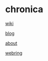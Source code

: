 # chronica

[wiki](wiki.html)

[blog](blog.html)

[about](about.html)

[webring](https://webring.xxiivv.com/)
